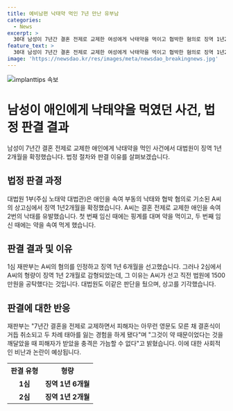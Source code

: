 ```yaml
---
title: 예비남편 낙태약 먹인 7년 만난 유부남
categories:
  - News
excerpt: >
  30대 남성이 7년간 결혼 전제로 교제한 여성에게 낙태약을 먹이고 협박한 혐의로 징역 1년2개월이 확정됐다. A씨는 애인을 속여 2차례 낙태시키고 결혼을 취소했으며, 첫 임신 때는 탈모약을 먹이고, 둘째 임신 때는 엽산이라 속여 낙태약을 먹였다. A씨의 혐의는 1심에서 유죄로 인정되며 1년 6개월을 선고받았으나 2심에서 1년 2개월로 감형되었다. 대법원은 감형 판결을 유지하고 상고를 기각했다. A씨는 증거인멸과 협박을 시도하며 피해자에게 상당한 정신적 고통을 안겼다.
feature_text: >
  30대 남성이 7년간 결혼 전제로 교제한 여성에게 낙태약을 먹이고 협박한 혐의로 징역 1년2개월이 확정됐다. A씨는 애인을 속여 2차례 낙태시키고 결혼을 취소했으며, 첫 임신 때는 탈모약을 먹이고, 둘째 임신 때는 엽산이라 속여 낙태약을 먹였다. A씨의 혐의는 1심에서 유죄로 인정되며 1년 6개월을 선고받았으나 2심에서 1년 2개월로 감형되었다. 대법원은 감형 판결을 유지하고 상고를 기각했다. A씨는 증거인멸과 협박을 시도하며 피해자에게 상당한 정신적 고통을 안겼다.
image: 'https://newsdao.kr/res/images/meta/newsdao_breakingnews.jpg'
---
```


<p><img src="https://newsdao.kr/res/images/meta/newsdao_breakingnews.jpg" alt="implanttips 속보" /></p>

<h1>남성이 애인에게 낙태약을 먹였던 사건, 법정 판결 결과</h1>

<p data-ke-size="size16">남성이 7년간 결혼 전제로 교제한 애인에게 낙태약을 먹인 사건에서 대법원이 징역 1년 2개월을 확정했습니다. 법정 절차와 판결 이유를 살펴보겠습니다.</p>

<h2 data-ke-size="size26">법정 판결 과정</h2>

<p data-ke-size="size16">대법원 1부(주심 노태악 대법관)은 애인을 속여 부동의 낙태와 협박 혐의로 기소된 A씨의 상고심에서 징역 1년2개월을 확정했습니다. A씨는 결혼 전제로 교제한 애인을 속여 2번의 낙태를 유발했습니다. 첫 번째 임신 때에는 핑계를 대며 약을 먹이고, 두 번째 임신 때에는 약을 속여 먹게 했습니다.</p>

<h2 data-ke-size="size26">판결 결과 및 이유</h2>

<p data-ke-size="size16">1심 재판부는 A씨의 혐의를 인정하고 징역 1년 6개월을 선고했습니다. 그러나 2심에서 A씨의 형량이 징역 1년 2개월로 감형되었는데, 그 이유는 A씨가 선고 직전 법원에 1500만원을 공탁했다는 것입니다. 대법원도 이같은 판단을 뒀으며, 상고를 기각했습니다.</p>

<h2 data-ke-size="size26">판결에 대한 반응</h2>

<p data-ke-size="size16">재판부는 "7년간 결혼을 전제로 교제하면서 피해자는 아무런 영문도 모른 채 결혼식이 거듭 취소되고 두 차례 태아를 잃는 경험을 하게 됐다"며 "그것이 약 때문이었다는 것을 깨달았을 때 피해자가 받았을 충격은 가늠할 수 없다"고 밝혔습니다. 이에 대한 사회적인 비난과 논란이 예상됩니다.</p>

<table>
    <tr>
        <th>판결 유형</th>
        <th>형량</th>
    </tr>
    <tr>
        <td style="text-align: center; height: 17px;"><b>1심</b></td>
        <td style="text-align: center; height: 17px;"><b>징역 1년 6개월</b></td>
    </tr>
    <tr>
        <td style="text-align: center; height: 17px;"><b>2심</b></td>
        <td style="text-align: center; height: 17px;"><b>징역 1년 2개월</b></td>
    </tr>
</table>

